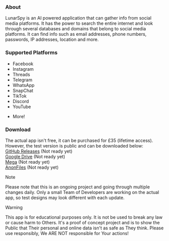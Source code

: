 ### About
LunarSpy is an AI powered application that can gather info from social media platforms. It has the power to search the entire internet and look through several databases and domains that belong to social media platforms. It can find info such as email addresses, phone numbers, passwords, IP addresses, location and more.

### Supported Platforms
- Facebook  
- Instagram  
- Threads  
- Telegram  
- WhatsApp  
- SnapChat  
- TikTok  
- Discord  
- YouTube  
+ More!  

### Download
The actual app isn't free, it can be purchased for £35 (lifetime access). However, the test version is public and can be downloaded below:  
[GitHub Releases](https://google.com/404) (Not ready yet)  
[Google Drive](https://google.com/404) (Not ready yet)  
[Mega](https://google.com/404) (Not ready yet)  
[AnonFiles](https://google.com/404) (Not ready yet)  

> [!NOTE]
> Please note that this is an ongoing project and going through multiple changes daily. Only a small Team of Developers are working on the actual app, so test designs may look different with each update.

> [!WARNING]
> This app is for educational purposes only. It is not be used to break any law or cause harm to Others. It's a proof of concept project and is to show the Public that Their personal and online data isn't as safe as They think. Please use responsibly, We ARE NOT responsible for Your actions!
